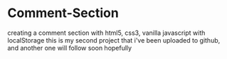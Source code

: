 # Comment-Section
creating a comment section with html5, css3, vanilla javascript with localStorage
this is my second project that i've been uploaded to github, and another one will follow soon hopefully
